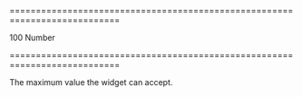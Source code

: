 <!--**
/*-------------------------------------------
    Auto-generated file. Do not modify.
-------------------------------------------

**-->
===========================================================================
<!--default-->100<!--/default-->
<!--type-->Number<!--/type-->
===========================================================================

<!--shortDescription-->
The maximum value the widget can accept.
<!--/shortDescription-->

<!--fullDescription-->

<!--/fullDescription-->